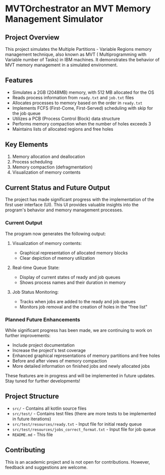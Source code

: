 # MVTOrchestrator an MVT Memory Management Simulator

## Project Overview

This project simulates the Multiple Partitions - Variable Regions memory management technique, also known as MVT (
Multiprogramming with Variable number of Tasks) in IBM machines. It demonstrates the behavior of MVT memory management
in a simulated environment.

## Features

- Simulates a 2GB (2048MB) memory, with 512 MB allocated for the OS
- Reads process information from `ready.txt` and `job.txt` files
- Allocates processes to memory based on the order in `ready.txt`
- Implements FCFS (First-Come, First-Served) scheduling with skip for the job queue
- Utilizes a PCB (Process Control Block) data structure
- Performs memory compaction when the number of holes exceeds 3
- Maintains lists of allocated regions and free holes

## Key Elements

1. Memory allocation and deallocation
2. Process scheduling
3. Memory compaction (defragmentation)
4. Visualization of memory contents

## Current Status and Future Output

The project has made significant progress with the implementation of the first user interface (UI).
This UI provides valuable insights into the program's behavior and memory management processes.

### Current Output

The program now generates the following output:

1. Visualization of memory contents:
    - Graphical representation of allocated memory blocks
    - Clear depiction of memory utilization

2. Real-time Queue State:
    - Display of current states of ready and job queues
    - Shows process names and their duration in memory

3. Job Status Monitoring:
    - Tracks when jobs are added to the ready and job queues
    - Monitors job removal and the creation of holes in the "free list"

### Planned Future Enhancements

While significant progress has been made, we are continuing to work on further improvements:

- Include project documentation
- Increase the project's test coverage
- Enhanced graphical representations of memory partitions and free holes
- Before and after views of memory compaction
- More detailed information on finished jobs and newly allocated jobs

These features are in progress and will be implemented in future updates. Stay tuned for further developments!

## Project Structure

- `src/` - Contains all kotlin source files
- `src/test/` - Contains test files (there are more tests to be implemented in future iterations)
- `src/test/resources/ready.txt` - Input file for initial ready queue
- `src/test/resources/jobs_correct_format.txt` - Input file for job queue
- `README.md` - This file

## Contributing

This is an academic project and is not open for contributions. However, feedback and suggestions are welcome.

